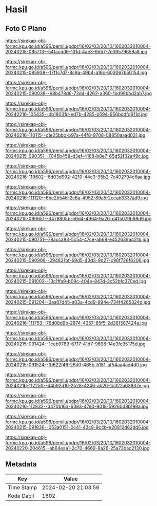 # Hasil

## Foto C Plano

https://sirekap-obj-formc.kpu.go.id/a596/pemilu/pdpr/16/02/03/20/10/1602032010004-20240215-085713--54facdd9-131d-4ae3-9d57-7c09579659a8.jpg

https://sirekap-obj-formc.kpu.go.id/a596/pemilu/pdpr/16/02/03/20/10/1602032010004-20240215-085938--17f1c7d7-8c9a-49b4-a16c-603067b50154.jpg

https://sirekap-obj-formc.kpu.go.id/a596/pemilu/pdpr/16/02/03/20/10/1602032010004-20240215-090038--98b478d6-73d4-4263-a360-1bd99bbd2ab7.jpg

https://sirekap-obj-formc.kpu.go.id/a596/pemilu/pdpr/16/02/03/20/10/1602032010004-20240216-105435--db18031d-ed7b-4285-b594-956bddfd611d.jpg

https://sirekap-obj-formc.kpu.go.id/a596/pemilu/pdpr/16/02/03/20/10/1602032010004-20240216-110115--c1e25bbb-b97a-44f8-9708-08850aaad031.jpg

https://sirekap-obj-formc.kpu.go.id/a596/pemilu/pdpr/16/02/03/20/10/1602032010004-20240215-090351--7045b458-d3ef-4168-b8e7-65d52f32a49c.jpg

https://sirekap-obj-formc.kpu.go.id/a596/pemilu/pdpr/16/02/03/20/10/1602032010004-20240216-110602--6d03d992-4210-44c3-95b2-7e402794c6aa.jpg

https://sirekap-obj-formc.kpu.go.id/a596/pemilu/pdpr/16/02/03/20/10/1602032010004-20240216-111120--6bc2b546-2c6a-4952-89a5-2ceab3337ad9.jpg

https://sirekap-obj-formc.kpu.go.id/a596/pemilu/pdpr/16/02/03/20/10/1602032010004-20240215-090651--3478805b-e9d4-4964-9a26-d415079b98d9.jpg

https://sirekap-obj-formc.kpu.go.id/a596/pemilu/pdpr/16/02/03/20/10/1602032010004-20240215-090751--78acca83-5c54-47ce-ab68-e452639a421b.jpg

https://sirekap-obj-formc.kpu.go.id/a596/pemilu/pdpr/16/02/03/20/10/1602032010004-20240215-090908--294821bf-69d5-43d3-9d27-c96f726f6206.jpg

https://sirekap-obj-formc.kpu.go.id/a596/pemilu/pdpr/16/02/03/20/10/1602032010004-20240215-091003--13c1ffa9-b09c-404e-847d-3c52bfc370ed.jpg

https://sirekap-obj-formc.kpu.go.id/a596/pemilu/pdpr/16/02/03/20/10/1602032010004-20240215-091204--3aa07d45-a03a-4cd9-994e-734f4265324d.jpg

https://sirekap-obj-formc.kpu.go.id/a596/pemilu/pdpr/16/02/03/20/10/1602032010004-20240216-111753--76d08d9b-2874-4357-85f5-2d361587424a.jpg

https://sirekap-obj-formc.kpu.go.id/a596/pemilu/pdpr/16/02/03/20/10/1602032010004-20240215-091424--1ceb9769-6717-41d7-9698-14e3fc95175d.jpg

https://sirekap-obj-formc.kpu.go.id/a596/pemilu/pdpr/16/02/03/20/10/1602032010004-20240215-091524--fb622f46-26d0-465b-b181-af54aa4ad4d0.jpg

https://sirekap-obj-formc.kpu.go.id/a596/pemilu/pdpr/16/02/03/20/10/1602032010004-20240216-112250--d4b92d16-2b28-4246-ab26-1c322a63837e.jpg

https://sirekap-obj-formc.kpu.go.id/a596/pemilu/pdpr/16/02/03/20/10/1602032010004-20240216-112832--3470b163-6393-47e0-9018-59260d8b198a.jpg

https://sirekap-obj-formc.kpu.go.id/a596/pemilu/pdpr/16/02/03/20/10/1602032010004-20240215-091836--053a0151-0c41-43c9-9c4b-e20812d62dd6.jpg

https://sirekap-obj-formc.kpu.go.id/a596/pemilu/pdpr/16/02/03/20/10/1602032010004-20240220-204615--ab64eaa1-2c70-4669-8a26-25a73bad2130.jpg


## Metadata

| Key        | Value               |
| ---------- | ------------------- |
| Time Stamp | 2024-02-20 21:03:56 |
| Kode Dapil | 1602                |



